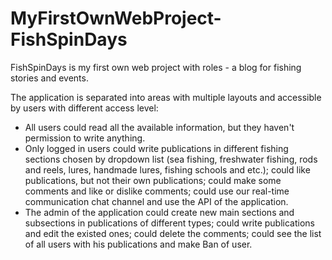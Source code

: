 # MyFirstOwnWebProject-FishSpinDays
FishSpinDays is my first own web project with roles - a blog for fishing stories and events.

The application is separated into areas with multiple layouts and accessible by users with different access level:
- All users could read all the available information, but they haven't permission to write anything.
- Only logged in users could write publications in different fishing sections chosen by dropdown list (sea fishing, freshwater fishing, rods and reels, lures, handmade lures, fishing schools and etc.); could like publications, but not their own publications; could make some comments and like or dislike comments; could use our real-time communication chat channel and use the API of the application.
- The admin of the application could create new main sections and subsections in publications of different types; could write publications and edit the existed ones; could delete the comments; could see the list of all users with his publications and make Ban of user.
